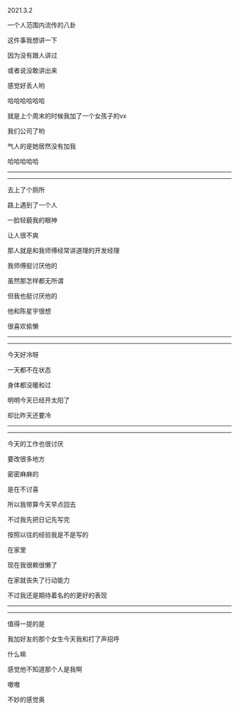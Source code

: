 2021.3.2

一个人范围内流传的八卦

这件事我想讲一下

因为没有跟人讲过

或者说没敢讲出来

感觉好丢人哟

哈哈哈哈哈哈

就是上个周末的时候我加了一个女孩子的vx

我们公司了哟

气人的是她居然没有加我

哈哈哈哈哈

-----------

-----------

去上了个厕所

路上遇到了一个人

一脸轻藐我的眼神

让人很不爽

那人就是和我师傅经常讲道理的开发经理

我师傅挺讨厌他的

虽然那怎样都无所谓

但我也挺讨厌他的

他和陈星宇很想

很喜欢偷懒

--------

--------------

今天好冷呀

一天都不在状态

身体都没暖和过

明明今天已经开太阳了

却比昨天还要冷

--------

------

今天的工作也很讨厌

要改很多地方

密密麻麻的

是在不讨喜

所以我带算今天早点回去

不过我先把日记先写完

按照以往的经验我是不是写的

在家里

现在我很赖很懒了

在家就丧失了行动能力

不过我还是期待着名的的更好的表现



-------

-----

值得一提的是

我加好友的那个女生今天我和打了声招呼

什么嘛

感觉他不知道那个人是我啊

嗷嗷

不妙的感觉奥